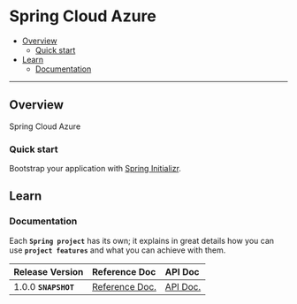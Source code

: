 # Spring Cloud Azure

+ [Overview](#overview)
    + [Quick start](#quick-start)
+ [Learn](#learn)
    + [Documentation](#documentation)

----------------------------------------------------------------------------------------------------

## Overview

Spring Cloud Azure

### Quick start

Bootstrap your application with [Spring Initializr](https://start.spring.io/).

## Learn

### Documentation

Each **`Spring project`** has its own; it explains in great details how you can use **`project features`** and what you can achieve with them.

 Release Version      | Reference Doc                                                                                        | API Doc
:---------------------|:-----------------------------------------------------------------------------------------------------|:-------------------------------------------------------------------------------------
 1.0.0 **`SNAPSHOT`** | [Reference Doc.](https://docs.spring.io/spring-new/docs/1.0.0.BUILD-SNAPSHOT/spring-new/htmlsingle/) | [API Doc.](https://docs.spring.io/spring-new/docs/1.0.0.BUILD-SNAPSHOT/javadoc-api/)


